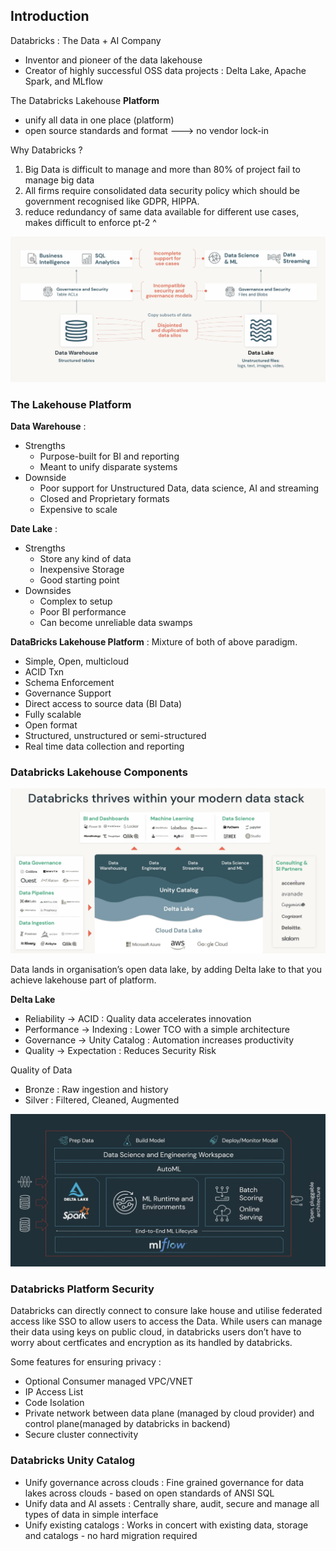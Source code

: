 ## Introduction

Databricks : The Data + AI Company

- Inventor and pioneer of the data lakehouse
- Creator of highly successful OSS data projects : Delta Lake, Apache Spark, and MLflow

The Databricks Lakehouse **Platform**

- unify all data in one place (platform)
- open source standards and format ---> no vendor lock-in

Why Databricks ?

1. Big Data is difficult to manage and more than 80% of project fail to manage big data
2. All firms require consolidated data security policy which should be government recognised like GDPR, HIPPA.
3. reduce redundancy of same data available for different use cases, makes difficult to enforce pt-2 ^

![image-databricks-intro](ch0.assets/image-20230125125256655.png)

### The Lakehouse Platform

**Data Warehouse** : 

- Strengths
  - Purpose-built for BI and reporting
  - Meant to unify disparate systems
- Downside
  - Poor support for Unstructured Data, data science, AI and streaming
  - Closed and Proprietary formats
  - Expensive to scale

**Date Lake** :

- Strengths
  - Store any kind of data
  - Inexpensive Storage
  - Good starting point
- Downsides
  - Complex to setup
  - Poor BI performance
  - Can become unreliable data swamps

**DataBricks Lakehouse Platform** : Mixture of both of above paradigm.

- Simple, Open, multicloud
- ACID Txn
- Schema Enforcement
- Governance Support
- Direct access to source data (BI Data)
- Fully scalable
- Open format
- Structured, unstructured or semi-structured 
- Real time data collection and reporting

### Databricks Lakehouse Components

![image-20230125133138173](ch0.assets/image-20230125133138173.png)

Data lands in organisation’s open data lake, by adding Delta lake to that you achieve lakehouse part of platform.

**Delta Lake**

- Reliability -> ACID : Quality data accelerates innovation
- Performance -> Indexing : Lower TCO with a simple architecture
- Governance -> Unity Catalog : Automation increases productivity
- Quality -> Expectation : Reduces Security Risk

Quality of Data

- Bronze : Raw ingestion and history
- Silver : Filtered, Cleaned, Augmented

![image-databricks-mlflow](ch0.assets/image-20230125134216348.png)

### Databricks Platform Security

Databricks can directly connect to consure lake house and utilise federated access like SSO to allow users to access the Data. While users can manage their data using keys on public cloud, in databricks users don’t have to worry about certficates and encryption as its handled by databricks.

Some features for ensuring privacy :

- Optional Consumer managed VPC/VNET
- IP Access List
- Code Isolation
- Private network between data plane (managed by cloud provider) and control plane(managed by databricks in backend)
- Secure cluster connectivity

### Databricks Unity Catalog

- Unify governance across clouds : Fine grained governance for data lakes across clouds - based on open standards of ANSI SQL
- Unify data and AI assets : Centrally share, audit,  secure and manage all types of data in simple interface
- Unify existing catalogs : Works in concert with existing data, storage and catalogs - no hard migration required